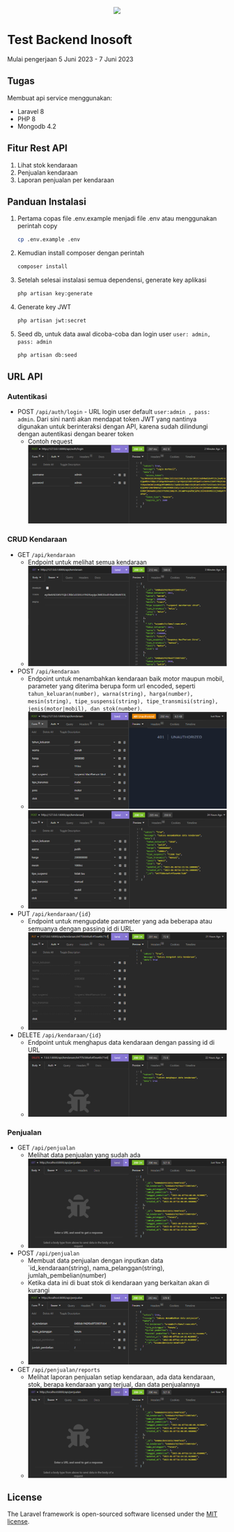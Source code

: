 <p align="center"><a href="https://laravel.com" target="_blank"><img src="https://raw.githubusercontent.com/laravel/art/master/logo-lockup/5%20SVG/2%20CMYK/1%20Full%20Color/laravel-logolockup-cmyk-red.svg" width="400"></a></p>

# Test Backend Inosoft

Mulai pengerjaan 5 Juni 2023 - 7 Juni 2023

## Tugas

Membuat api service menggunakan:

-   Laravel 8
-   PHP 8
-   Mongodb 4.2

## Fitur Rest API

1. Lihat stok kendaraan
1. Penjualan kendaraan
1. Laporan penjualan per kendaraan

## Panduan Instalasi

1. Pertama copas file .env.example menjadi file .env atau menggunakan perintah copy
    ```bash
    cp .env.example .env
    ```
1. Kemudian install composer dengan perintah
    ```bash
    composer install
    ```
1. Setelah selesai instalasi semua dependensi, generate key aplikasi
    ```bash
    php artisan key:generate
    ```
1. Generate key JWT
    ```bash
    php artisan jwt:secret
    ```
1. Seed db, untuk data awal dicoba-coba dan login user `user: admin, pass: admin`
    ```bash
    php artisan db:seed
    ```

## URL API

### Autentikasi

-   POST `/api/auth/login` - URL login user default `user:admin , pass: admin`. Dari sini nanti akan mendapat token JWT yang nantinya digunakan untuk berinteraksi dengan API, karena sudah dilindungi dengan autentikasi dengan bearer token
    -   Contoh request
        ![Request Login](./images/login.png)

### CRUD Kendaraan

-   GET `/api/kendaraan`
    -   Endpoint untuk melihat semua kendaraan
    -   ![Get Kendaraan](./images/get-kendaraan.png)
-   POST `/api/kendaraan`
    -   Endpoint untuk menambahkan kendaraan baik motor maupun mobil, parameter yang diterima berupa form url encoded, seperti `tahun_keluaran(number), warna(string), harga(number), mesin(string), tipe_suspensi(string), tipe_transmisi(string), jenis(motor|mobil), dan stok(number)`.
    -   ![Kendaraan gagal tanpa token (motor)](./images/post-kendaraan.png)
    -   ![Kendaraan berhasil (mobil)](./images/post-kendaraan2.png)
-   PUT `/api/kendaraan/{id}`
    -   Endpoint untuk mengupdate parameter yang ada beberapa atau semuanya dengan passing id di URL.
    -   ![Update kendaraan, stok](./images/put-kendaraan.png)
-   DELETE `/api/kendaraan/{id}`
    -   Endpoint untuk menghapus data kendaraan dengan passing id di URL
    -   ![Hapus kendaraan](./images/delete-kendaraan.png)

### Penjualan

-   GET `/api/penjualan`
    -   Melihat data penjualan yang sudah ada
    -   ![Data penjualan](./images/get-penjualan.png)
-   POST `/api/penjualan`
    -   Membuat data penjualan dengan inputkan data `id_kendaraan(string), nama_pelanggan(string), jumlah_pembelian(number)
    -   Ketika data ini di buat stok di kendaraan yang berkaitan akan di kurangi
    -   ![Tambah data penjualan](./images/post-penjualan.png)
-   GET `/api/penjualan/reports`
    -   Melihat laporan penjualan setiap kendaraan, ada data kendaraan, stok, berapa kendaraan yang terjual, dan data penjualannya
    -   ![Laporan penjualan](./images/get-penjualan.png)

## License

The Laravel framework is open-sourced software licensed under the [MIT license](https://opensource.org/licenses/MIT).
